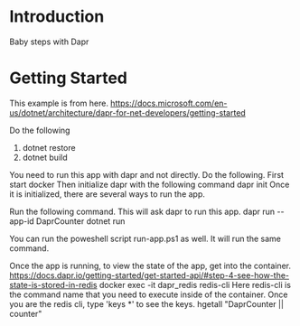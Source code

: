 # Introduction 
Baby steps with Dapr
# Getting Started

This example is from here.
https://docs.microsoft.com/en-us/dotnet/architecture/dapr-for-net-developers/getting-started

Do the following

1. dotnet restore
2. dotnet build

You need to run this app with dapr and not directly.
Do the following.
First start docker
Then initialize dapr with the following command
dapr init
Once it is initialized, there are several ways to run the app.

Run the following command.
This will ask dapr to run this app.
dapr run --app-id DaprCounter dotnet run

You can run the poweshell script run-app.ps1 as well. It will run the same command.



Once the app is running, to view the state of the app, get into the container.
https://docs.dapr.io/getting-started/get-started-api/#step-4-see-how-the-state-is-stored-in-redis
docker exec -it dapr_redis redis-cli
Here redis-cli is the command name that you need to execute inside of the container.
Once you are the redis cli, type 'keys *' to see the keys.
hgetall "DaprCounter || counter"